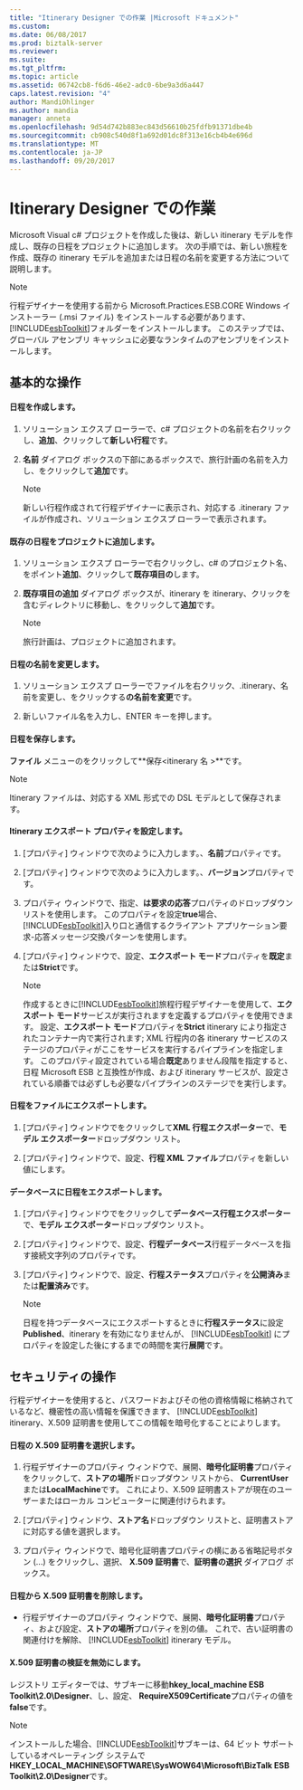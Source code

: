 ```yaml
---
title: "Itinerary Designer での作業 |Microsoft ドキュメント"
ms.custom: 
ms.date: 06/08/2017
ms.prod: biztalk-server
ms.reviewer: 
ms.suite: 
ms.tgt_pltfrm: 
ms.topic: article
ms.assetid: 06742cb8-f6d6-46e2-adc0-6be9a3d6a447
caps.latest.revision: "4"
author: MandiOhlinger
ms.author: mandia
manager: anneta
ms.openlocfilehash: 9d54d742b883ec843d56610b25fdfb91371dbe4b
ms.sourcegitcommit: cb908c540d8f1a692d01dc8f313e16cb4b4e696d
ms.translationtype: MT
ms.contentlocale: ja-JP
ms.lasthandoff: 09/20/2017
---
```

# <a name="working-in-itinerary-designer"></a>Itinerary Designer での作業
Microsoft Visual c# プロジェクトを作成した後は、新しい itinerary モデルを作成し、既存の日程をプロジェクトに追加します。 次の手順では、新しい旅程を作成、既存の itinerary モデルを追加または日程の名前を変更する方法について説明します。  
  
> [!NOTE]
>  行程デザイナーを使用する前から Microsoft.Practices.ESB.CORE Windows インストーラー (.msi ファイル) をインストールする必要があります、[!INCLUDE[esbToolkit](../includes/esbtoolkit-md.md)]フォルダーをインストールします。 このステップでは、グローバル アセンブリ キャッシュに必要なランタイムのアセンブリをインストールします。  
  
## <a name="basic-operations"></a>基本的な操作  

#### <a name="create-an-itinerary"></a>日程を作成します。  
  
1.  ソリューション エクスプ ローラーで、c# プロジェクトの名前を右クリックし、**追加**、クリックして**新しい行程**です。  
  
2.  **名前** ダイアログ ボックスの下部にあるボックスで、旅行計画の名前を入力し、をクリックして**追加**です。  
  
    > [!NOTE]
    >  新しい行程作成されて行程デザイナーに表示され、対応する .itinerary ファイルが作成され、ソリューション エクスプ ローラーで表示されます。  
  
#### <a name="add-an-existing-itinerary-to-the-project"></a>既存の日程をプロジェクトに追加します。
  
1.  ソリューション エクスプ ローラーで右クリックし、c# のプロジェクト名、 をポイント**追加**、クリックして**既存項目の**します。  
  
2.  **既存項目の追加** ダイアログ ボックスが、itinerary を itinerary、クリックを含むディレクトリに移動し、をクリックして**追加**です。  
  
    > [!NOTE]
    >  旅行計画は、プロジェクトに追加されます。  
  
#### <a name="change-the-name-of-an-itinerary"></a>日程の名前を変更します。  
  
1.  ソリューション エクスプ ローラーでファイルを右クリック、.itinerary、名前を変更し、をクリックする**の名前を変更**です。  
  
2.  新しいファイル名を入力し、ENTER キーを押します。  
  
#### <a name="save-an-itinerary"></a>日程を保存します。  
  
**ファイル** メニューのをクリックして**保存\<itinerary 名 >**です。  
  
> [!NOTE]
>  Itinerary ファイルは、対応する XML 形式での DSL モデルとして保存されます。  
  
#### <a name="set-itinerary-export-properties"></a>Itinerary エクスポート プロパティを設定します。  
  
1.  [プロパティ] ウィンドウで次のように入力します。、**名前**プロパティです。  
  
2.  [プロパティ] ウィンドウで次のように入力します。、**バージョン**プロパティです。  
  
3.  プロパティ ウィンドウで、指定、**は要求の応答**プロパティのドロップダウン リストを使用します。 このプロパティを設定**true**場合、[!INCLUDE[esbToolkit](../includes/esbtoolkit-md.md)]入り口と通信するクライアント アプリケーション要求-応答メッセージ交換パターンを使用します。  
  
4.  [プロパティ] ウィンドウで、設定、**エクスポート モード**プロパティを**既定**または**Strict**です。  
  
    > [!NOTE]
    >  作成するときに[!INCLUDE[esbToolkit](../includes/esbtoolkit-md.md)]旅程行程デザイナーを使用して、**エクスポート モード**サービスが実行されますを定義するプロパティを使用できます。 設定、**エクスポート モード**プロパティを**Strict** itinerary により指定されたコンテナー内で実行されます; XML 行程内の各 itinerary サービスのステージのプロパティがここをサービスを実行するパイプラインを指定します。 このプロパティ設定されている場合**既定**ありません段階を指定すると、日程 Microsoft ESB と互換性が作成、および itinerary サービスが、設定されている順番では必ずしも必要なパイプラインのステージでを実行します。  
  
#### <a name="export-an-itinerary-to-a-file"></a>日程をファイルにエクスポートします。  
  
1.  [プロパティ] ウィンドウでをクリックして**XML 行程エクスポーター**で、**モデル エクスポーター**ドロップダウン リスト。  
  
2.  [プロパティ] ウィンドウで、設定、**行程 XML ファイル**プロパティを新しい値にします。  
  
#### <a name="export-an-itinerary-to-a-database"></a>データベースに日程をエクスポートします。  
  
1.  [プロパティ] ウィンドウでをクリックして**データベース行程エクスポーター**で、**モデル エクスポーター**ドロップダウン リスト。  
  
2.  [プロパティ] ウィンドウで、設定、**行程データベース**行程データベースを指す接続文字列のプロパティです。  
  
3.  [プロパティ] ウィンドウで、設定、**行程ステータス**プロパティを**公開済み**または**配置済み**です。  
  
    > [!NOTE]
    >  日程を持つデータベースにエクスポートするときに**行程ステータス**に設定**Published**、itinerary を有効になりませんが、 [!INCLUDE[esbToolkit](../includes/esbtoolkit-md.md)] にプロパティを設定した後にするまでの時間を実行**展開**です。  
  
## <a name="security-operations"></a>セキュリティの操作  
 行程デザイナーを使用すると、パスワードおよびその他の資格情報に格納されているなど、機密性の高い情報を保護できます、 [!INCLUDE[esbToolkit](../includes/esbtoolkit-md.md)] itinerary、X.509 証明書を使用してこの情報を暗号化することによりします。  
  
#### <a name="select-the-x509-certificate-for-an-itinerary"></a>日程の X.509 証明書を選択します。  
  
1.  行程デザイナーのプロパティ ウィンドウで、展開、**暗号化証明書**プロパティをクリックして、**ストアの場所**ドロップダウン リストから、 **CurrentUser**または**LocalMachine**です。 これにより、X.509 証明書ストアが現在のユーザーまたはローカル コンピューターに関連付けられます。  
  
2.  [プロパティ] ウィンドウ、**ストア名**ドロップダウン リストと、証明書ストアに対応する値を選択します。  
  
3.  プロパティ ウィンドウで、暗号化証明書プロパティの横にある省略記号ボタン (...) をクリックし、選択、 **X.509 証明書**で、**証明書の選択** ダイアログ ボックス。  
  
#### <a name="remove-the-x509-certificate-from-an-itinerary"></a>日程から X.509 証明書を削除します。  
  
-   行程デザイナーのプロパティ ウィンドウで、展開、**暗号化証明書**プロパティ、および設定、**ストアの場所**プロパティを別の値。 これで、古い証明書の関連付けを解除、 [!INCLUDE[esbToolkit](../includes/esbtoolkit-md.md)] itinerary モデル。  
  
#### <a name="disable-the-x509-certificate-validation"></a>X.509 証明書の検証を無効にします。  
  
レジストリ エディターでは、サブキーに移動**hkey_local_machine ESB Toolkit\2.0\Designer**、し、設定、 **RequireX509Certificate**プロパティの値を**false**です。  
  
> [!NOTE]
>  インストールした場合、[!INCLUDE[esbToolkit](../includes/esbtoolkit-md.md)]サブキーは、64 ビット サポートしているオペレーティング システムで**HKEY_LOCAL_MACHINE\SOFTWARE\SysWOW64\Microsoft\BizTalk ESB Toolkit\2.0\Designer**です。